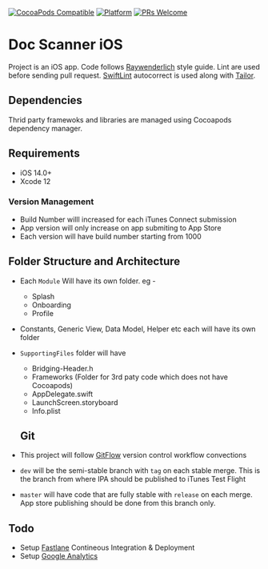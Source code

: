 [![CocoaPods Compatible](https://img.shields.io/cocoapods/v/EZSwiftExtensions.svg)](https://img.shields.io/cocoapods/v/LFAlertController.svg)
[![Platform](https://img.shields.io/cocoapods/p/LFAlertController.svg?style=flat)](http://cocoapods.org/pods/LFAlertController)
[![PRs Welcome](https://img.shields.io/badge/PRs-welcome-brightgreen.svg?style=flat-square)](http://makeapullrequest.com)

# Doc Scanner iOS
Project is an iOS app. Code follows [Raywenderlich][RW] style guide. Lint are used before sending pull request. [SwiftLint][SL] autocorrect is used along with [Tailor][TL].

## Dependencies

Thrid party framewoks and libraries are managed using Cocoapods dependency manager.

## Requirements

- iOS 14.0+
- Xcode 12

### Version Management

* Build Number willl increased for each iTunes Connect submission
* App version will only increase on app submiting to App Store
* Each version will have build number starting from 1000

## Folder Structure and Architecture

- Each `Module` Will have its own folder. eg - 
	- Splash
	- Onboarding
	- Profile
- Constants, Generic View, Data Model, Helper etc each will have its own folder
- `SupportingFiles` folder will have
	- Bridging-Header.h
	- Frameworks (Folder for 3rd paty code which does not have Cocoapods) 
	- AppDelegate.swift
	- LaunchScreen.storyboard
	- Info.plist
  
  ## Git
- This project will follow [GitFlow][GF] version control workflow convections 
- `dev` will be the semi-stable branch with `tag` on each stable merge. This is the branch from where IPA should be published to iTunes Test Flight
- `master` will have code that are fully stable with `release` on each merge. App store publishing should be done from this branch only.

[RW]: https://github.com/raywenderlich/swift-style-guide
[SL]: https://github.com/realm/SwiftLint
[TL]: https://tailor.sh/
[GF]: https://www.atlassian.com/git/tutorials/comparing-workflows
[FL]: https://fastlane.tools
[GAN]: https://analytics.google.com/

## Todo
- Setup [Fastlane][FL] Contineous Integration & Deployment
- Setup [Google Analytics][GAN]

